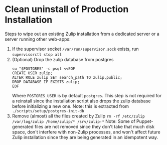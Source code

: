 # Clean uninstall of Production Installation

Steps to wipe out an existing Zulip installation from a dedicated server or a
server running other web-apps:
1. If the supervisor socket `/var/run/supervisor.sock` exists, run
   `supervisorctl stop all`
2. (Optional) Drop the zulip database from postgres
   ```
   su "$POSTGRES" -c psql <<EOF
   CREATE USER zulip;
   ALTER ROLE zulip SET search_path TO zulip,public;
   DROP DATABASE IF EXISTS zulip;
   EOF
   ```
   Where `POSTGRES_USER` is by default `postgres`.
   This step is not required for a reinstall since the installation script also
   drops the zulip database before initializing a new one.
   Note: this is extracted from `./scripts/setup/postgres-init-db`
3. Remove (almost) all the files created by Zulip
   `rm -rf /etc/zulip /var/log/zulip /home/zulip/* /srv/zulip-*`
   Note: Some of Puppet-generated files are not removed since they don't take
   that much disk space, don't interfere with non-Zulip processes, and won't
   affect future Zulip installation since they are being generated in an
   idempotent way.
